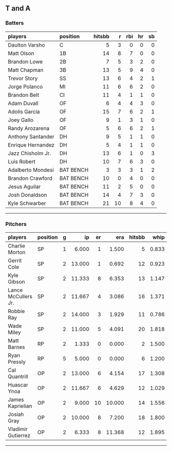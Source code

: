 ## T and A

### Batters

 
|players           |position  | hitsbb|  r| rbi| hr| sb| 
|:-----------------|:---------|------:|--:|---:|--:|--:| 
|Daulton Varsho    |C         |      5|  3|   0|  0|  0| 
|Matt Olson        |1B        |     14|  8|   7|  0|  0| 
|Brandon Lowe      |2B        |      7|  5|   3|  2|  0| 
|Matt Chapman      |3B        |     13|  5|   9|  4|  0| 
|Trevor Story      |SS        |     13|  6|   4|  2|  1| 
|Jorge Polanco     |MI        |     11|  6|   6|  2|  0| 
|Brandon Belt      |CI        |     11|  4|   1|  1|  0| 
|Adam Duvall       |OF        |      6|  4|   4|  3|  0| 
|Adolis Garcia     |OF        |     15|  7|   6|  2|  1| 
|Joey Gallo        |OF        |      9|  1|   3|  1|  0| 
|Randy Arozarena   |OF        |      5|  6|   6|  2|  1| 
|Anthony Santander |DH        |      9|  5|   1|  1|  0| 
|Enrique Hernandez |DH        |      5|  4|   1|  1|  0| 
|Jazz Chisholm Jr. |DH        |     13|  6|   1|  0|  3| 
|Luis Robert       |DH        |     10|  7|   6|  3|  0| 
|Adalberto Mondesi |BAT BENCH |      3|  3|   3|  1|  2| 
|Brandon Crawford  |BAT BENCH |     10|  0|   4|  0|  0| 
|Jesus Aguilar     |BAT BENCH |     11|  2|   5|  0|  0| 
|Josh Donaldson    |BAT BENCH |     14|  4|   7|  3|  0| 
|Kyle Schwarber    |BAT BENCH |     21| 10|   8|  4|  0| 


* * *

### Pitchers

 
|players             |position |  g|     ip| er|    era| hitsbb|  whip| so|  w| sv| 
|:-------------------|:--------|--:|------:|--:|------:|------:|-----:|--:|--:|--:| 
|Charlie Morton      |SP       |  1|  6.000|  1|  1.500|      5| 0.833|  8|  0|  0| 
|Gerrit Cole         |SP       |  2| 13.000|  1|  0.692|     12| 0.923| 24|  2|  0| 
|Kyle Gibson         |SP       |  2| 11.333|  8|  6.353|     13| 1.147|  7|  1|  0| 
|Lance McCullers Jr. |SP       |  2| 11.667|  4|  3.086|     16| 1.371| 10|  0|  0| 
|Robbie Ray          |SP       |  2| 14.000|  3|  1.929|     11| 0.786| 24|  1|  0| 
|Wade Miley          |SP       |  2| 11.000|  5|  4.091|     20| 1.818|  7|  1|  0| 
|Matt Barnes         |RP       |  2|  1.333|  0|  0.000|      2| 1.500|  2|  0|  0| 
|Ryan Pressly        |RP       |  5|  5.000|  0|  0.000|      6| 1.200|  5|  0|  4| 
|Cal Quantrill       |OP       |  2| 13.000|  6|  4.154|     17| 1.308| 12|  0|  0| 
|Huascar Ynoa        |OP       |  2| 11.667|  6|  4.629|     12| 1.029|  8|  0|  0| 
|James Kaprielian    |OP       |  2|  9.000| 10| 10.000|     14| 1.556| 12|  0|  0| 
|Josiah Gray         |OP       |  2| 10.000|  8|  7.200|     18| 1.800| 11|  0|  0| 
|Vladimir Gutierrez  |OP       |  2|  6.333|  8| 11.368|     12| 1.895|  3|  0|  0| 


* * *


